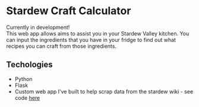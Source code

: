 # Stardew Craft Calculator
Currently in development!  
This web app allows aims to assist you in your Stardew Valley kitchen. You can input the ingredients that you have in your fridge to find out what recipes you can craft from those ingredients.

## Techologies
* Python
* Flask
* Custom web app I've built to help scrap data from the stardew wiki - see code [here](https://github.com/szaccagni/stardew-scraper)